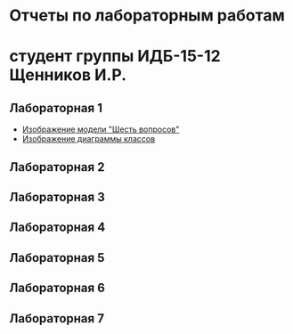 # Отчеты по лабораторным работам
# студент группы ИДБ-15-12 Щенников И.Р.

## Лабораторная 1
* [Изображение модели "Шесть вопросов"](https://github.com/proff1337q/is.github.io/blob/master/LR1/SixQuestionsModel.png)
* [Изображение диаграммы классов](https://github.com/proff1337q/is.github.io/blob/master/LR1/ClassesDiagram.png)
## Лабораторная 2

## Лабораторная 3

## Лабораторная 4

## Лабораторная 5

## Лабораторная 6

## Лабораторная 7
